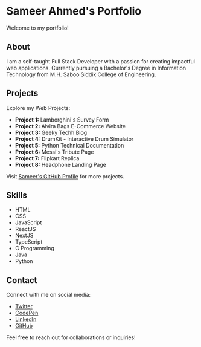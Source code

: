 # Sameer Ahmed's Portfolio

Welcome to my portfolio!

## About

I am a self-taught Full Stack Developer with a passion for creating impactful web applications. Currently pursuing a Bachelor's Degree in Information Technology from M.H. Saboo Siddik College of Engineering.

## Projects

Explore my Web Projects:

- **Project 1:** Lamborghini's Survey Form
- **Project 2:** Alvira Bags E-Commerce Website
- **Project 3:** Geeky Techh Blog
- **Project 4:** DrumKit - Interactive Drum Simulator
- **Project 5:** Python Technical Documentation
- **Project 6:** Messi's Tribute Page
- **Project 7:** Flipkart Replica
- **Project 8:** Headphone Landing Page

Visit [Sameer's GitHub Profile](https://github.com/shaikhsameer18) for more projects.

## Skills

- HTML
- CSS
- JavaScript
- ReactJS
- NextJS
- TypeScript
- C Programming
- Java
- Python

## Contact

Connect with me on social media:

- [Twitter](https://twitter.com/shaikhsam_08)
- [CodePen](https://codepen.io/SameerAhmed25)
- [LinkedIn](https://www.linkedin.com/in/sameerahmed08)
- [GitHub](https://github.com/shaikhsameer18)

Feel free to reach out for collaborations or inquiries!
